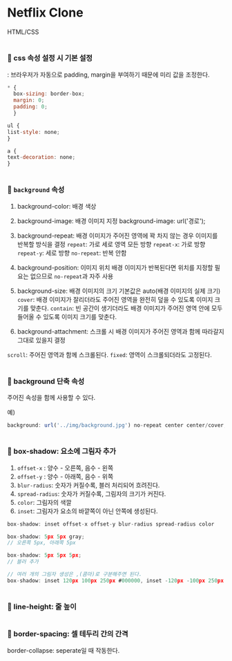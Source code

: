 # Netflix Clone

HTML/CSS

# <h3>🔗 css 속성 설정 시 기본 설정

: 브라우저가 자동으로 padding, margin을 부여하기 때문에 미리 값을 조정한다.

```javascript
* {
  box-sizing: border-box;
  margin: 0;
  padding: 0;
  }

ul {
list-style: none;
}

a {
text-decoration: none;
}
```

# <h3>🔗 `background` 속성

1. background-color: 배경 색상

2. background-image: 배경 이미지 지정
   background-image: url('경로');

3. background-repeat: 배경 이미지가 주어진 영역에 꽉 차지 않는 경우 이미지를 반복할 방식을 결정
   `repeat`: 가로 세로 영역 모든 방향
   `repeat-x`: 가로 방향
   `repeat-y`: 세로 방향
   `no-repeat`: 반복 안함

4. background-position: 이미지 위치
   배경 이미지가 반복된다면 위치를 지정할 필요는 없으므로 `no-repeat`과 자주 사용

5. background-size: 배경 이미지의 크기
   기본값은 auto(배경 이미지의 실제 크기)
   `cover`: 배경 이미지가 잘리더라도 주어진 영역을 완전히 덮을 수 있도록 이미지 크기를 맞춘다.
   `contain`: 빈 공간이 생기더라도 배경 이미지가 주어진 영역 안에 모두 들어올 수 있도록 이미지 크기를 맞춘다.

6. background-attachment: 스크롤 시 배경 이미지가 주어진 영역과 함께 따라갈지 그대로 있을지 결정

`scroll`: 주어진 영역과 함께 스크롤된다.
`fixed`: 영역이 스크롤되더라도 고정된다.

# <h3>🔗 background 단축 속성

주어진 속성을 함께 사용할 수 있다.

예)

```javascript
background: url('../img/background.jpg') no-repeat center center/cover;
```

# <h3>🔗 box-shadow: 요소에 그림자 추가

1. `offset-x` : 양수 - 오른쪽, 음수 - 왼쪽
2. `offset-y` : 양수 - 아래쪽, 음수 - 위쪽
3. `blur-radius`: 숫자가 커질수록, 블러 처리되어 흐려진다.
4. `spread-radius`: 숫자가 커질수록, 그림자의 크기가 커진다.
5. `color`: 그림자의 색깔
6. `inset`: 그림자가 요소의 바깥쪽이 아닌 안쪽에 생성된다.

```javascript
box-shadow: inset offset-x offset-y blur-radius spread-radius color

box-shadow: 5px 5px gray;
// 오른쪽 5px, 아래쪽 5px

box-shadow: 5px 5px 5px;
// 블러 추가

// 여러 개의 그림자 생성은 ,(콤마)로 구분해주면 된다.
box-shadow: inset 120px 100px 250px #000000, inset -120px -100px 250px #000000;
```

# <h3>🔗 line-height: 줄 높이

# <h3>🔗 border-spacing: 셀 테두리 간의 간격
border-collapse: seperate일 때 작동한다.
